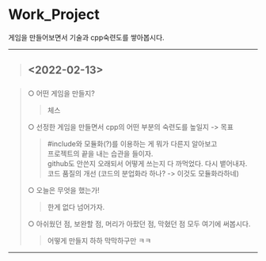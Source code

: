 # Work_Project
게임을 만들어보면서 기술과 cpp숙련도를 쌓아봅시다.

***

>## <2022-02-13>
#####
> ○ 어떤 게임을 만들지?   
>>체스
>  
> ○ 선정한 게임을 만들면서 cpp의 어떤 부분의 숙련도를 높일지 -> 목표
>>#include와 모듈화(?)를 이용하는 게 뭐가 다른지 알아보고   
>>프로젝트의 끝을 내는 습관을 들이자.   
>>github도 안쓴지 오래되서 어떻게 쓰는지 다 까먹었다. 다시 뱉어내자.   
>>코드 품질의 개선 (코드의 분업화라 하나? -> 이것도 모듈화라하네)   
>   
> ○ 오늘은 무엇을 했는가!   
>>한게 없다 넘어가자.
>   
> ○ 아쉬웠던 점, 보완할 점, 머리가 아팠던 점, 막혔던 점 모두 여기에 써봅시다.   
>>어떻게 만들지 하하 막막하구만 ㅋㅋ
***
